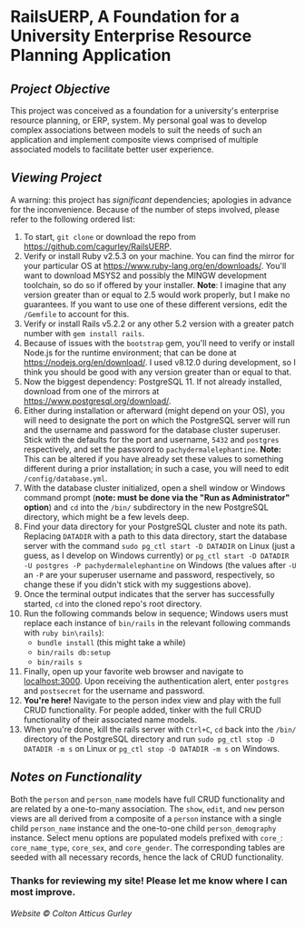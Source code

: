 # **RailsUERP**, A Foundation for a University Enterprise Resource Planning Application

## *Project Objective*

This project was conceived as a foundation for a university's enterprise resource planning, or ERP, system. My personal goal was to develop complex associations between models to suit the needs of such an application and implement composite views comprised of multiple associated models to facilitate better user experience.

## *Viewing Project*

A warning: this project has _significant_ dependencies; apologies in advance for the inconvenience. Because of the number of steps involved, please refer to the following ordered list:

1. To start, `git clone` or download the repo from https://github.com/cagurley/RailsUERP.
2. Verify or install Ruby v2.5.3 on your machine. You can find the mirror for your particular OS at https://www.ruby-lang.org/en/downloads/. You'll want to download MSYS2 and possibly the MINGW development toolchain, so do so if offered by your installer. __Note__: I imagine that any version greater than or equal to 2.5 would work properly, but I make no guarantees. If you want to use one of these different versions, edit the `/Gemfile` to account for this.
3. Verify or install Rails v5.2.2 or any other 5.2 version with a greater patch number with `gem install rails`.
4. Because of issues with the `bootstrap` gem, you'll need to verify or install Node.js for the runtime environment; that can be done at https://nodejs.org/en/download/. I used v8.12.0 during development, so I think you should be good with any version greater than or equal to that.
5. Now the biggest dependency: PostgreSQL 11. If not already installed, download from one of the mirrors at https://www.postgresql.org/download/.
6. Either during installation or afterward (might depend on your OS), you will need to designate the port on which the PostgreSQL server will run and the username and password for the database cluster superuser. Stick with the defaults for the port and username, `5432` and `postgres` respectively, and set the password to `pachydermalelephantine`. __Note:__ This can be altered if you have already set these values to something different during a prior installation; in such a case, you will need to edit `/config/database.yml`.
7. With the database cluster initialized, open a shell window or Windows command prompt (__note: must be done via the "Run as Administrator" option__) and `cd` into the `/bin/` subdirectory in the new PostgreSQL directory, which might be a few levels deep.
8. Find your data directory for your PostgreSQL cluster and note its path. Replacing `DATADIR` with a path to this data directory, start the database server with the command `sudo pg_ctl start -D DATADIR` on Linux (just a guess, as I develop on Windows currently) or `pg_ctl start -D DATADIR -U postgres -P pachydermalelephantine` on Windows (the values after `-U` an `-P` are your superuser username and password, respectively, so change these if you didn't stick with my suggestions above).
9. Once the terminal output indicates that the server has successfully started, `cd` into the cloned repo's root directory.
10. Run the following commands below in sequence; Windows users must replace each instance of `bin/rails` in the relevant following commands with `ruby bin\rails`):
    * `bundle install` (this might take a while)
    * `bin/rails db:setup`
    * `bin/rails s`
11. Finally, open up your favorite web browser and navigate to [localhost:3000](http://localhost:3000). Upon receiving the authentication alert, enter `postgres` and `postsecret` for the username and password.
12. __You're here!__ Navigate to the person index view and play with the full CRUD functionality. For people added, tinker with the full CRUD functionality of their associated name models.
13. When you're done, kill the rails server with `Ctrl+C`, `cd` back into the `/bin/` directory of the PostgreSQL directory and run `sudo pg_ctl stop -D DATADIR -m s` on Linux or `pg_ctl stop -D DATADIR -m s` on Windows.

## *Notes on Functionality*

Both the `person` and `person_name` models have full CRUD functionality and are related by a one-to-many association. The `show`, `edit`, and `new` person views are all derived from a composite of a `person` instance with a single child `person_name` instance and the one-to-one child `person_demography` instance. Select menu options are populated models prefixed with `core_`: `core_name_type`, `core_sex`, and `core_gender`. The corresponding tables are seeded with all necessary records, hence the lack of CRUD functionality.

### Thanks for reviewing my site! Please let me know where I can most improve.

###### Website &copy; Colton Atticus Gurley
